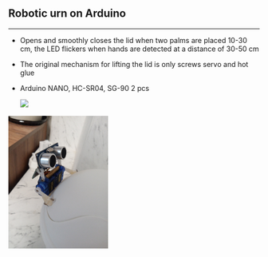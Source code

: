 <table height="30"></table> 

## Robotic urn on Arduino
---
- Opens and smoothly closes the lid when two palms are placed 10-30 cm, the LED flickers when hands are detected at a distance of 30-50 cm
- The original mechanism for lifting the lid is only screws servo and hot glue
- Arduino NANO, HC-SR04, SG-90 2 pcs

  <div><img src="circuit.png" /></div>
  


<div><img src="bokeh.jpg" width="200px" /></div>
